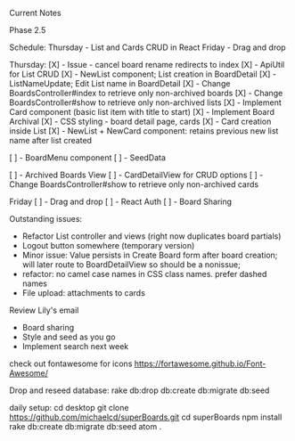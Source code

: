 Current Notes

Phase 2.5

Schedule:
Thursday - List and Cards CRUD in React
Friday - Drag and drop

Thursday:
[X] - Issue - cancel board rename redirects to index
[X] - ApiUtil for List CRUD
[X] - NewList component; List creation in BoardDetail
[X] - ListNameUpdate; Edit List name in BoardDetail
[X] - Change BoardsController#index to retrieve only non-archived boards
[X] - Change BoardsController#show to retrieve only non-archived lists
[X] - Implement Card component (basic list item with title to start)
[X] - Implement Board Archival
[X] - CSS styling - board detail page, cards
[X] - Card creation inside List
[X] - NewList + NewCard component: retains previous new list name after list created

[ ] - BoardMenu component
[ ] - SeedData



[ ] - Archived Boards View
[ ] - CardDetailView for CRUD options
[ ] - Change BoardsController#show to retrieve only non-archived cards

Friday
[ ] - Drag and drop
[ ] - React Auth
[ ] - Board Sharing

Outstanding issues:

- Refactor List controller and views (right now duplicates board partials)
- Logout button somewhere (temporary version)
- Minor issue: Value persists in Create Board form after board creation; will later
route to BoardDetailView so should be a nonissue;
- refactor: no camel case names in CSS class names. prefer dashed names
- File upload: attachments to cards

Review Lily's email
- Board sharing
- Style and seed as you go
- Implement search next week

check out fontawesome for icons
https://fortawesome.github.io/Font-Awesome/

Drop and reseed database:
rake db:drop db:create db:migrate db:seed

daily setup:
cd desktop
git clone https://github.com/michaelcd/superBoards.git
cd superBoards
npm install
rake db:create db:migrate db:seed
atom .
